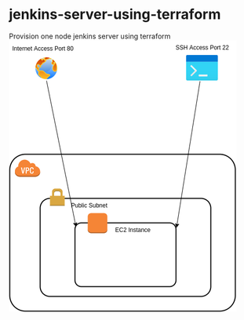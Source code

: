 # jenkins-server-using-terraform
Provision one node jenkins server using terraform
![Architecture Diagram](https://github.com/HashanR/jenkins-server-using-terraform/blob/main/diagram.png)